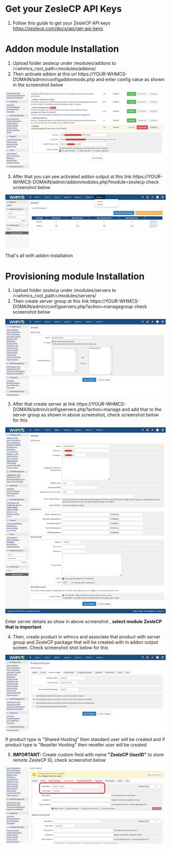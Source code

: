 # Get your ZesleCP API Keys
1. Follow this guide to get your ZesleCP API keys https://zeslecp.com/docs/api/get-api-keys

# Addon module Installation
1. Upload folder zeslecp under /modules/addons to /<whmcs_root_path>/modules/addons/
2. Then activate addon at this url https://YOUR-WHMCS-DOMAIN/admin/configaddonmods.php and enter config value as shown in the screenshot below 

![screenshot-1](images/screenshot-1.png)

3. After that you can see activated addon output at this link  https://YOUR-WHMCS-DOMAIN/admin/addonmodules.php?module=zeslecp
check screenshot below

![screenshot-2](images/screenshot-2.png)

That's all with addon installation

# Provisioning module Installation

1. Upload folder zeslecp under /modules/servers to /<whmcs_root_path>/modules/servers/
2. Then create server group at this link https://YOUR-WHMCS-DOMAIN/admin/configservers.php?action=managegroup  check screenshot below

![screenshot-3](images/screenshot-3.png)

3. After that create server at link https://YOUR-WHMCS-DOMAIN/admin/configservers.php?action=manage and add that to the server group as shown in above screenshot, check screenshot below for this

![screenshot-4](images/screenshot-4.png)

Enter server details as show in above screenshot , **select module ZesleCP that is important**.

4. Then, create product in whmcs and associate that product with server group and ZesleCP package that will be created with in addon output screen. Check screenshot shot below for this

![screenshot-5](images/screenshot-5.png)

If product type is "Shared Hosting" then standard user will be created and if product type is "Reseller Hosting" then reseller user will be created

5. **IMPORTANT:** Create custom field with name **"ZesleCP UserID"** to store remote ZesleCP ID, check screenshot below

![screenshot-6](images/screenshot-6.png)

